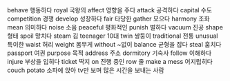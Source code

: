 behave		행동하다
royal		국왕의
affect		영향을 주다
attack		공격하다
capital		수도
competition		경쟁
develop		성장하다
fair		타당한
gather		모으다
harmony		조화
mean		의미하다
noise		소음
peaceful		평화적인
punish		벌하다
vacuum		진공
shape		형태
spoil		망치다
steam		김
teenager		10대
twin		쌍둥이
traditional		전통
unusual		특이한
waist		허리
weight		몸무게
without		~없이
balance		균형을 잡다
steal		훔치다
passport		여권
purpose		목적
address		주소
dormitory		기숙사
follow		이해하다
injure		부상을 입히다
ticket		딱지
on		진행 중인
row		줄
make a mess		어지럽히다
couch potato		소파에 앉아 tv만 보며 많은 시간을 보내는 사람
